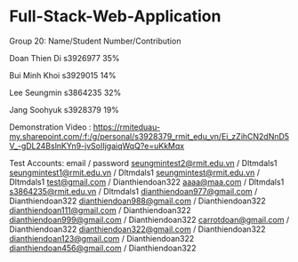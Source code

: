 # Full-Stack-Web-Application
Group 20:
Name/Student Number/Contribution

Doan Thien Di s3926977 35%

Bui Minh Khoi s3929015 14%

Lee Seungmin s3864235 32%

Jang Soohyuk s3928379 19%


Demonstration Video : 
https://rmiteduau-my.sharepoint.com/:f:/g/personal/s3928379_rmit_edu_vn/Ei_zZihCN2dNnD5V_-gDL24BslnKYn9-jvSoIIjgaiqWqQ?e=uKkMqx


Test Accounts:
email / password
seungmintest2@rmit.edu.vn / Dltmdals1
seungmintest1@rmit.edu.vn / Dltmdals1
seungmintest@rmit.edu.vn / Dltmdals1
test@gmail.com / Dianthiendoan322
aaaa@maa.com / Dltmdals1
s3864235@rmit.edu.vn / Dltmdals1
dianthiendoan977@gmail.com / Dianthiendoan322
dianthiendoan988@gmail.com / Dianthiendoan322
dianthiendoan111@gmail.com / Dianthiendoan322
dianthiendoan999@gmail.com / Dianthiendoan322
carrotdoan@gmail.com / Dianthiendoan322
dianthiendoan322@gmail.com / Dianthiendoan322
dianthiendoan123@gmail.com / Dianthiendoan322
dianthiendoan456@gmail.com / Dianthiendoan322
